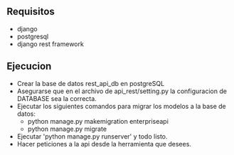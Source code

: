 ## Requisitos
* django
* postgresql
* django rest framework

## Ejecucion
* Crear la base de datos rest_api_db en postgreSQL
* Asegurarse que en el archivo de api_rest/setting.py la configuracion de DATABASE sea la correcta.
* Ejecutar los siguientes comandos para migrar los modelos a la base de datos:
    - python manage.py makemigration enterpriseapi
    - python manage.py migrate
* Ejecutar 'python manage.py runserver' y todo listo.
* Hacer peticiones a la api desde la herramienta que desees.